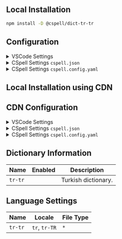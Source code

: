 ## Local Installation

```sh
npm install -D @cspell/dict-tr-tr
```

## Configuration

<details>
<summary>VSCode Settings</summary>

Add the following to your VSCode settings:

**`.vscode/settings.json`**

```jsonc
{
  "cSpell.import": ["@cspell/dict-tr-tr/cspell-ext.json"],
  "cSpell.language": "tr, tr-TR",
}
```

</details>

<details>
<summary>CSpell Settings <code>cspell.json</code></summary>

**`cspell.json`**

```jsonc
{
  "import": ["@cspell/dict-tr-tr/cspell-ext.json"],
  "language": "tr, tr-TR",
}
```

</details>

<details>
<summary>CSpell Settings <code>cspell.config.yaml</code></summary>

**`cspell.config.yaml`**

```yaml
import:
  - '@cspell/dict-tr-tr/cspell-ext.json'
language: tr, tr-TR
```

</details>

## Local Installation using CDN

## CDN Configuration

<details>
<summary>VSCode Settings</summary>

Add the following to your VSCode settings:

**`.vscode/settings.json`**

```jsonc
{
  "cSpell.import": ["https://cdn.jsdelivr.net/npm/@cspell/dict-tr-tr@latest/cspell-ext.json/cspell-ext.json"],
  "cSpell.language": "tr, tr-TR",
}
```

</details>

<details>
<summary>CSpell Settings <code>cspell.json</code></summary>

**`cspell.json`**

```jsonc
{
  "import": ["https://cdn.jsdelivr.net/npm/@cspell/dict-tr-tr@latest/cspell-ext.json/cspell-ext.json"],
  "language": "tr, tr-TR",
}
```

</details>

<details>
<summary>CSpell Settings <code>cspell.config.yaml</code></summary>

**`cspell.config.yaml`**

```yaml
import:
  - https://cdn.jsdelivr.net/npm/@cspell/dict-tr-tr@latest/cspell-ext.json/cspell-ext.json
language: tr, tr-TR
```

</details>

## Dictionary Information

| Name    | Enabled | Description         |
| ------- | ------- | ------------------- |
| `tr-tr` |         | Turkish dictionary. |

## Language Settings

| Name    | Locale        | File Type |
| ------- | ------------- | --------- |
| `tr-tr` | `tr`, `tr-TR` | `*`       |
